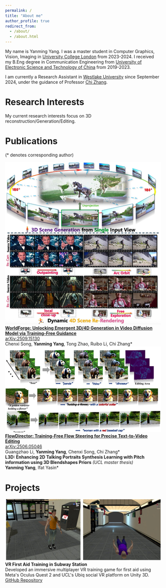 ```yaml
---
permalink: /
title: "About me"
author_profile: true
redirect_from: 
  - /about/
  - /about.html
---
```


My name is Yanming Yang. I was a master student in Computer Graphics, Vision, Imaging in [University College London](https://www.ucl.ac.uk) from 2023-2024. I received my B.Eng degree in Communication Engineering from [University of Electronic Science and Technology of China](https://en.uestc.edu.cn) from 2019-2023.

I am currently a Research Assistant in [Westlake University](https://en.westlake.edu.cn) since September 2024, under the guidance of Professor [Chi Zhang](https://icoz69.github.io).

# Research Interests
My current research interests focus on 3D reconstruction/Generation/Editing.

# Publications
(* denotes corresponding author)

<div class="publication-item">
  <div class="publication-image">
    <img src="/images/worldforge.jpg" alt="WorldForge Preview">
  </div>
  <div class="publication-content">
    <strong><a href="https://worldforge-agi.github.io">WorldForge: Unlocking Emergent 3D/4D Generation in Video Diffusion Model via Training-Free Guidance</a></strong><br>
    <a href="https://arxiv.org/abs/2509.15130">arXiv:2509.15130</a><br>
    Chenxi Song, <strong>Yanming Yang</strong>, Tong Zhao, Ruibo Li, Chi Zhang*<br>
  </div>
</div>

<div class="publication-item">
  <div class="publication-image">
    <img src="/images/flowdirector.jpg" alt="FlowDirector Preview">
  </div>
  <div class="publication-content">
    <strong><a href="https://flowdirector-edit.github.io">FlowDirector: Training-Free Flow Steering for Precise Text-to-Video Editing</a></strong><br>
    <a href="https://arxiv.org/abs/2506.05046">arXiv:2506.05046</a><br>
    Guangzhao Li, <strong>Yanming Yang</strong>, Chenxi Song, Chi Zhang*<br>
  </div>
</div>

<div class="publication-item">
  <div class="publication-content">
    <strong>L3D: Enhancing 2D Talking Portraits Synthesis Learning with Pitch information using 3D Blendshapes Priors</strong> <em>(UCL master thesis)</em><br>
    <strong>Yanming Yang</strong>, Ifat Yasin*<br>
  </div>
</div>

# Projects

<div class="publication-item">
  <div class="publication-image">
    <img src="/images/VRproject.jpg" alt="VR First Aid Training Project">
  </div>
  <div class="publication-content">
    <strong>VR First Aid Training in Subway Station</strong><br>
    Developed an immersive multiplayer VR training game for first aid using Meta's Oculus Quest 2 and UCL's Ubiq social VR platform on Unity 3D.<br>
    <a href="https://github.com/2hiTee/COMP0113-Group-Project">GitHub Repository</a>
  </div>
</div>
